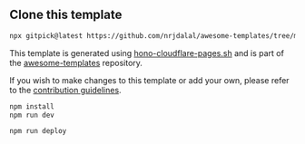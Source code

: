 ## Clone this template

```bash
npx gitpick@latest https://github.com/nrjdalal/awesome-templates/tree/main/hono-apps/hono-cloudflare-pages
```

This template is generated using [hono-cloudflare-pages.sh](https://github.com/nrjdalal/awesome-templates/blob/main/.github/.scripts/hono-cloudflare-pages.sh) and is part of the [awesome-templates](https://github.com/nrjdalal/awesome-templates) repository.

If you wish to make changes to this template or add your own, please refer to the [contribution guidelines](https://github.com/nrjdalal/awesome-templates?tab=readme-ov-file#contributing).


```txt
npm install
npm run dev
```

```txt
npm run deploy
```
